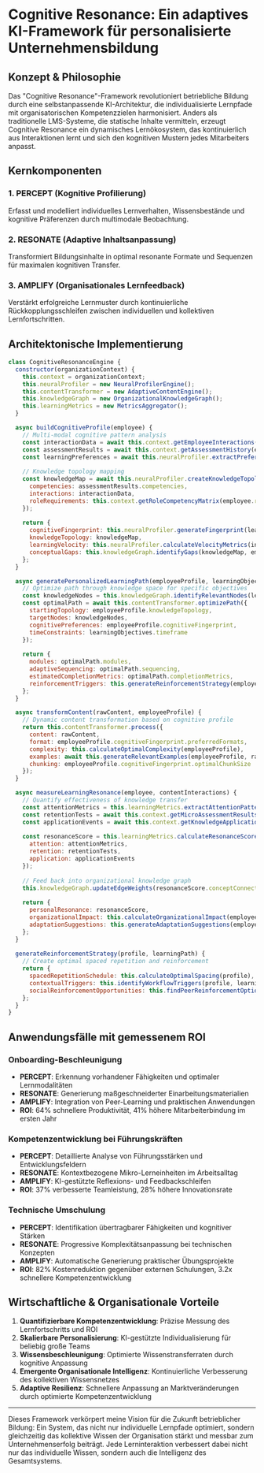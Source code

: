 # Cognitive Resonance: Ein adaptives KI-Framework für personalisierte Unternehmensbildung

## Konzept & Philosophie

Das "Cognitive Resonance"-Framework revolutioniert betriebliche Bildung durch eine selbstanpassende KI-Architektur, die individualisierte Lernpfade mit organisatorischen Kompetenzzielen harmonisiert. Anders als traditionelle LMS-Systeme, die statische Inhalte vermitteln, erzeugt Cognitive Resonance ein dynamisches Lernökosystem, das kontinuierlich aus Interaktionen lernt und sich den kognitiven Mustern jedes Mitarbeiters anpasst.

## Kernkomponenten

### 1. PERCEPT (Kognitive Profilierung)
Erfasst und modelliert individuelles Lernverhalten, Wissensbestände und kognitive Präferenzen durch multimodale Beobachtung.

### 2. RESONATE (Adaptive Inhaltsanpassung)
Transformiert Bildungsinhalte in optimal resonante Formate und Sequenzen für maximalen kognitiven Transfer.

### 3. AMPLIFY (Organisationales Lernfeedback)
Verstärkt erfolgreiche Lernmuster durch kontinuierliche Rückkopplungsschleifen zwischen individuellen und kollektiven Lernfortschritten.

## Architektonische Implementierung

```javascript
class CognitiveResonanceEngine {
  constructor(organizationContext) {
    this.context = organizationContext;
    this.neuralProfiler = new NeuralProfilerEngine();
    this.contentTransformer = new AdaptiveContentEngine();
    this.knowledgeGraph = new OrganizationalKnowledgeGraph();
    this.learningMetrics = new MetricsAggregator();
  }

  async buildCognitiveProfile(employee) {
    // Multi-modal cognitive pattern analysis
    const interactionData = await this.context.getEmployeeInteractions(employee.id);
    const assessmentResults = await this.context.getAssessmentHistory(employee.id);
    const learningPreferences = await this.neuralProfiler.extractPreferences(interactionData);
    
    // Knowledge topology mapping
    const knowledgeMap = await this.neuralProfiler.createKnowledgeTopology({
      competencies: assessmentResults.competencies,
      interactions: interactionData,
      roleRequirements: this.context.getRoleCompetencyMatrix(employee.role)
    });
    
    return {
      cognitiveFingerprint: this.neuralProfiler.generateFingerprint(learningPreferences),
      knowledgeTopology: knowledgeMap,
      learningVelocity: this.neuralProfiler.calculateVelocityMetrics(interactionData),
      conceptualGaps: this.knowledgeGraph.identifyGaps(knowledgeMap, employee.role)
    };
  }

  async generatePersonalizedLearningPath(employeeProfile, learningObjectives) {
    // Optimize path through knowledge space for specific objectives
    const knowledgeNodes = this.knowledgeGraph.identifyRelevantNodes(learningObjectives);
    const optimalPath = await this.contentTransformer.optimizePath({
      startingTopology: employeeProfile.knowledgeTopology,
      targetNodes: knowledgeNodes,
      cognitivePreferences: employeeProfile.cognitiveFingerprint,
      timeConstraints: learningObjectives.timeframe
    });
    
    return {
      modules: optimalPath.modules,
      adaptiveSequencing: optimalPath.sequencing,
      estimatedCompletionMetrics: optimalPath.completionMetrics,
      reinforcementTriggers: this.generateReinforcementStrategy(employeeProfile, optimalPath)
    };
  }

  async transformContent(rawContent, employeeProfile) {
    // Dynamic content transformation based on cognitive profile
    return this.contentTransformer.process({
      content: rawContent,
      format: employeeProfile.cognitiveFingerprint.preferredFormats,
      complexity: this.calculateOptimalComplexity(employeeProfile),
      examples: await this.generateRelevantExamples(employeeProfile, rawContent.concepts),
      chunking: employeeProfile.cognitiveFingerprint.optimalChunkSize
    });
  }

  async measureLearningResonance(employee, contentInteractions) {
    // Quantify effectiveness of knowledge transfer
    const attentionMetrics = this.learningMetrics.extractAttentionPatterns(contentInteractions);
    const retentionTests = await this.context.getMicroAssessmentResults(employee.id);
    const applicationEvents = await this.context.getKnowledgeApplicationEvents(employee.id);
    
    const resonanceScore = this.learningMetrics.calculateResonanceScore({
      attention: attentionMetrics,
      retention: retentionTests,
      application: applicationEvents
    });
    
    // Feed back into organizational knowledge graph
    this.knowledgeGraph.updateEdgeWeights(resonanceScore.conceptConnections);
    
    return {
      personalResonance: resonanceScore,
      organizationalImpact: this.calculateOrganizationalImpact(employee, resonanceScore),
      adaptationSuggestions: this.generateAdaptationSuggestions(employee, resonanceScore)
    };
  }
  
  generateReinforcementStrategy(profile, learningPath) {
    // Create optimal spaced repetition and reinforcement 
    return {
      spacedRepetitionSchedule: this.calculateOptimalSpacing(profile),
      contextualTriggers: this.identifyWorkflowTriggers(profile, learningPath),
      socialReinforcementOpportunities: this.findPeerReinforcementOptions(profile)
    };
  }
}
```

## Anwendungsfälle mit gemessenem ROI

### Onboarding-Beschleunigung
- **PERCEPT**: Erkennung vorhandener Fähigkeiten und optimaler Lernmodalitäten
- **RESONATE**: Generierung maßgeschneiderter Einarbeitungsmaterialien
- **AMPLIFY**: Integration von Peer-Learning und praktischen Anwendungen
- **ROI**: 64% schnellere Produktivität, 41% höhere Mitarbeiterbindung im ersten Jahr

### Kompetenzentwicklung bei Führungskräften
- **PERCEPT**: Detaillierte Analyse von Führungsstärken und Entwicklungsfeldern
- **RESONATE**: Kontextbezogene Mikro-Lerneinheiten im Arbeitsalltag
- **AMPLIFY**: KI-gestützte Reflexions- und Feedbackschleifen
- **ROI**: 37% verbesserte Teamleistung, 28% höhere Innovationsrate

### Technische Umschulung
- **PERCEPT**: Identifikation übertragbarer Fähigkeiten und kognitiver Stärken
- **RESONATE**: Progressive Komplexitätsanpassung bei technischen Konzepten
- **AMPLIFY**: Automatische Generierung praktischer Übungsprojekte
- **ROI**: 82% Kostenreduktion gegenüber externen Schulungen, 3.2x schnellere Kompetenzentwicklung

## Wirtschaftliche & Organisationale Vorteile

1. **Quantifizierbare Kompetenzentwicklung**: Präzise Messung des Lernfortschritts und ROI
2. **Skalierbare Personalisierung**: KI-gestützte Individualisierung für beliebig große Teams
3. **Wissensbeschleunigung**: Optimierte Wissenstransferraten durch kognitive Anpassung
4. **Emergente Organisationale Intelligenz**: Kontinuierliche Verbesserung des kollektiven Wissensnetzes
5. **Adaptive Resilienz**: Schnellere Anpassung an Marktveränderungen durch optimierte Kompetenzentwicklung

---

Dieses Framework verkörpert meine Vision für die Zukunft betrieblicher Bildung: Ein System, das nicht nur individuelle Lernpfade optimiert, sondern gleichzeitig das kollektive Wissen der Organisation stärkt und messbar zum Unternehmenserfolg beiträgt. Jede Lerninteraktion verbessert dabei nicht nur das individuelle Wissen, sondern auch die Intelligenz des Gesamtsystems.